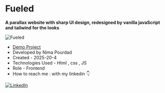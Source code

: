 # Fueled
**A parallax website with sharp UI design, redesigned by vanilla javaScript and tailwind for the looks**

![Fueled](https://github.com/user-attachments/assets/ffbf7fb2-7dc5-4a05-9f91-93de9322b46e)
- [Demo Project](https://nima-frontend.github.io/fueled-parallax/)
- Developed by Nima Pourdad
- Created - 2025-20-4
- Technologies Used - Html , css , JS 
- Role - Frontend
- How to reach me : with my linkedin  👇
  
[![LinkedIn](https://img.shields.io/badge/LinkedIn-0077B5?style=for-the-badge&logo=linkedin&logoColor=white)](https://linkedin.com/in/nima-pourdad-b2a5bb331)
